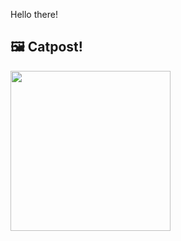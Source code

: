 Hello there!



## 🖼️ Catpost!

<sub>
    <img src="https://cdn2.thecatapi.com/images/cou.jpg" height="256">
</sub>

